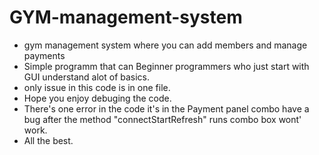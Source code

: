 # GYM-management-system
- gym management system where you can add members and manage payments 
- Simple programm that can Beginner programmers who just start with GUI understand alot of basics. 
- only issue in this code is in one file. 
- Hope you enjoy debuging the code. 
- There's one error in the code it's in the Payment panel combo have a bug after the method "connectStartRefresh" runs combo box wont' work. 
- All the best. 
